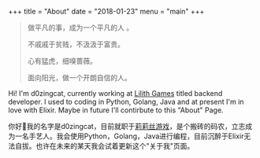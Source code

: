 +++
title = "About"
date = "2018-01-23"
menu = "main"
+++

> 做平凡的事，成为一个平凡的人 。
>
> 不戚戚于贫贱，不汲汲于富贵。
>
> 心有猛虎，细嗅蔷薇。
>
> 面向阳光，做一个开朗自信的人。


Hi! I'm d0zingcat, currently working at [Lilith Games](https://www.lilithgames.com/en/) titled backend developer. I used to coding in Python, Golang, Java and at present I'm in love with Elixir. Maybe in future I'll contirbute to this "About" Page.

你好👋我的名字是d0zingcat，目前就职于[莉莉丝游戏](https://www.lilithgames.com/cn/?nlr=1)，是个搬砖的码农，立志成为一名手艺人。我会使用Python，Golang，Java进行编程，目前沉醉于Elixir无法自拔。也许在未来的某天我会试着更新这个"关于我"页面。
